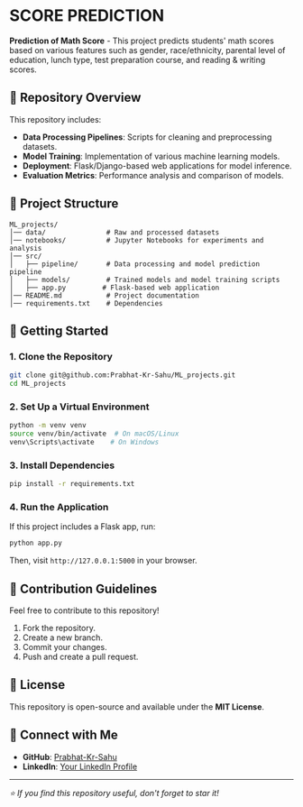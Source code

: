 # SCORE PREDICTION

**Prediction of Math Score** - This project predicts students' math scores based on various features such as gender, race/ethnicity, parental level of education, lunch type, test preparation course, and reading & writing scores.

## 📌 Repository Overview
This repository includes:
- **Data Processing Pipelines**: Scripts for cleaning and preprocessing datasets.
- **Model Training**: Implementation of various machine learning models.
- **Deployment**: Flask/Django-based web applications for model inference.
- **Evaluation Metrics**: Performance analysis and comparison of models.

## 📂 Project Structure
```
ML_projects/
│── data/               # Raw and processed datasets
│── notebooks/          # Jupyter Notebooks for experiments and analysis
│── src/
│   ├── pipeline/       # Data processing and model prediction pipeline
│   ├── models/         # Trained models and model training scripts
│   ├── app.py         # Flask-based web application
│── README.md           # Project documentation
│── requirements.txt    # Dependencies
```

## 🚀 Getting Started
### **1. Clone the Repository**
```bash
git clone git@github.com:Prabhat-Kr-Sahu/ML_projects.git
cd ML_projects
```

### **2. Set Up a Virtual Environment**
```bash
python -m venv venv
source venv/bin/activate  # On macOS/Linux
venv\Scripts\activate    # On Windows
```

### **3. Install Dependencies**
```bash
pip install -r requirements.txt
```

### **4. Run the Application**
If this project includes a Flask app, run:
```bash
python app.py
```
Then, visit `http://127.0.0.1:5000` in your browser.



## 🤝 Contribution Guidelines
Feel free to contribute to this repository!
1. Fork the repository.
2. Create a new branch.
3. Commit your changes.
4. Push and create a pull request.

## 📄 License
This repository is open-source and available under the **MIT License**.

## 🔗 Connect with Me
- **GitHub**: [Prabhat-Kr-Sahu](https://github.com/Prabhat-Kr-Sahu)
- **LinkedIn**: [Your LinkedIn Profile](#)

---
_⭐ If you find this repository useful, don't forget to star it!_

